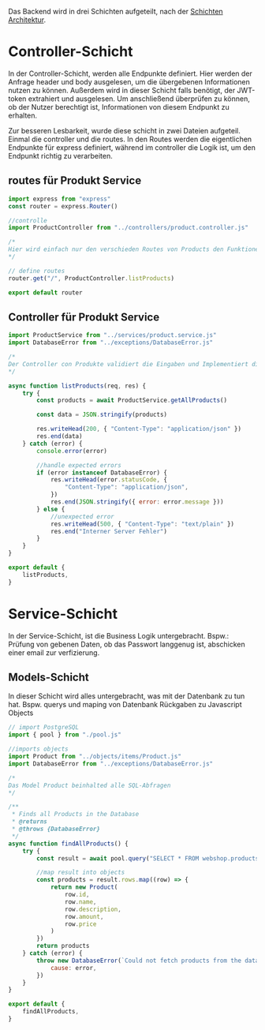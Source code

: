 Das Backend wird in drei Schichten aufgeteilt, nach der [Schichten Architektur](https://dev.to/blindkai/backend-layered-architecture-514h).

# Controller-Schicht
In der Controller-Schicht, werden alle Endpunkte definiert. 
Hier werden der Anfrage header und body ausgelesen, um die übergebenen Informationen nutzen zu können. Außerdem wird in dieser Schicht falls benötigt, der JWT-token extrahiert und ausgelesen. Um anschließend überprüfen zu können, ob der Nutzer berechtigt ist, Informationen von diesem Endpunkt zu erhalten.

Zur besseren Lesbarkeit, wurde diese schicht in zwei Dateien aufgeteil. Einmal die controller und die routes. 
In den Routes werden die eigentlichen Endpunkte für express definiert, während im controller die Logik ist, um den Endpunkt richtig zu verarbeiten.

## routes für Produkt Service
```javascript
import express from "express"
const router = express.Router()

//controlle
import ProductController from "../controllers/product.controller.js"

/*
Hier wird einfach nur den verschieden Routes von Products den Funktionen zugeordnet
*/

// define routes
router.get("/", ProductController.listProducts)

export default router
```

## Controller für Produkt Service
```javascript
import ProductService from "../services/product.service.js"
import DatabaseError from "../exceptions/DatabaseError.js"

/*
Der Controller con Produkte validiert die Eingaben und Implementiert die Logik.
*/

async function listProducts(req, res) {
    try {
        const products = await ProductService.getAllProducts()

        const data = JSON.stringify(products)

        res.writeHead(200, { "Content-Type": "application/json" })
        res.end(data)
    } catch (error) {
        console.error(error)

        //handle expected errors
        if (error instanceof DatabaseError) {
            res.writeHead(error.statusCode, {
                "Content-Type": "application/json",
            })
            res.end(JSON.stringify({ error: error.message }))
        } else {
            //unexpected error
            res.writeHead(500, { "Content-Type": "text/plain" })
            res.end("Interner Server Fehler")
        }
    }
}

export default {
    listProducts,
}
```

# Service-Schicht
In der Service-Schicht, ist die Business Logik untergebracht. 
Bspw.: Prüfung von gebenen Daten, ob das Passwort langgenug ist, abschicken einer email zur verfizierung. 

## Models-Schicht
In dieser Schicht wird alles untergebracht, was mit der Datenbank zu tun hat. Bspw. querys und maping von Datenbank Rückgaben zu Javascript Objects 

```javascript
// import PostgreSQL
import { pool } from "./pool.js"

//imports objects
import Product from "../objects/items/Product.js"
import DatabaseError from "../exceptions/DatabaseError.js"

/*
Das Model Product beinhalted alle SQL-Abfragen
*/

/**
 * Finds all Products in the Database
 * @returns
 * @throws {DatabaseError}
 */
async function findAllProducts() {
    try {
        const result = await pool.query("SELECT * FROM webshop.products")

        //map result into objects
        const products = result.rows.map((row) => {
            return new Product(
                row.id,
                row.name,
                row.description,
                row.amount,
                row.price
            )
        })
        return products
    } catch (error) {
        throw new DatabaseError(`Could not fetch products from the database`, {
            cause: error,
        })
    }
}

export default {
    findAllProducts,
}

```


